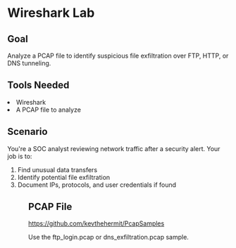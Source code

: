 <h1>Wireshark Lab</h1>

<h2>Goal</h2>
<p>Analyze a PCAP file to identify suspicious file exfiltration over FTP, HTTP, or DNS tunneling.

<h2>Tools Needed</h2>
<li>Wireshark</li>
<li>A PCAP file to analyze</li>

<h2>Scenario</h2>
<p>You're a SOC analyst reviewing network traffic after a security alert. Your job is to:
<ol>
<li>Find unusual data transfers</li>
<li>Identify potential file exfiltration</li>
<li>Document IPs, protocols, and user credentials if found</li>
<ol>

<h2>PCAP File</h2>
<a href="https://www.github.com/kevthehermit/PcapSamples">https://github.com/kevthehermit/PcapSamples</a>
<p>Use the ftp_login.pcap or dns_exfiltration.pcap sample.<p>
